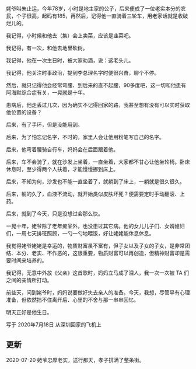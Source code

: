 姥爷叫朱止运，今年78岁，小时是地主家的公子，后来便成了一位老实本分的农民，个子很高，起码有185，再然后，记得他一直骑着三轮车，用老家话就是收破烂儿的。

我记得，小时候和他去（集）会上卖菜，应该是韭菜吧。

我记得，有一次，和他去地里砍树。

我记得，他在一次生日时，被大家劝酒，说：这老头儿。

我记得，他关注时事政治，提到李总理名字时便很兴奋，聊个不停。

然后，就只记得他会经常弯腰、到后来的直不起腰，90多度吧，这一切和他患有阿海默综合症有关，一晃就是十年。

患病后，他走丢过几次，因为确实不记得回家的路，我甚至想有没有可以实时获取他位置的设备？

后来，有了手环，但是没能用到。

后来，为了怕忘记名字，不时的，家里人会让他用粉笔写自己的名字。

后来，他弯着腰骑自行车，妈妈会在后面跟着他。

后来，车不会骑了，就在沙发上坐着，一直坐着，大家都不甘心让他坐轮椅。卧床休息时，至少得两个人扶着，才能慢慢挪到床上。

后来，不知为何，沙发也不能一直坐着了，就躺到了床上，一躺就是很久很久。

后来，躺的久了，血液不流动，就开始类似皮肤坏死？便需要定时手动翻滚、上药。

后来，就到了今天，只是没想过会那么快。

一晃十年，姥爷除了老年痴呆外，也没患过其它病。他的女儿儿子们、女婿媳妇们，一周七天排班照顾，一勺一勺地喂饭，好让姥姥能休息休息。

我觉得姥爷姥姥是幸运的，物质财富虽不富有，但子女以及子女的子女，是非常团结、本分、老实、不作恶的，这很重要，物质财富可以再创造，但精神财富却是需要时间来培养的。

我记得，无意中外放《父亲》这首歌时，妈妈立马成了泪人，我一次一次被 TA 们之间的亲情所打动。

前些天，问到姥爷时，妈妈说要做好失去亲人的准备。今天，我想，尽管早有心理准备，但依然挡不住离开后、心里的不舍与那一串串回忆。

明天正好是他生日。

写于 2020年7月18日 从深圳回家的飞机上

## 更新
2020-07-20 姥爷忠厚老实，送行那天，孝子排满了整条街。

